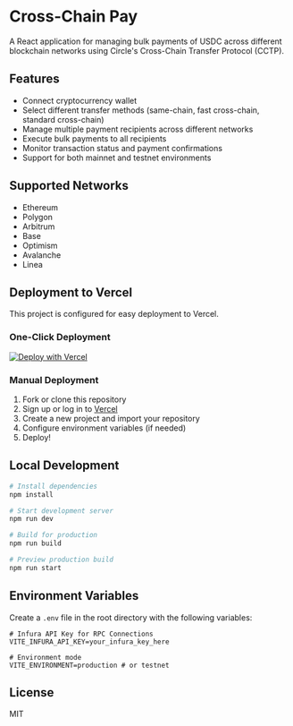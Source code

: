 # Cross-Chain Pay

A React application for managing bulk payments of USDC across different blockchain networks using Circle's Cross-Chain Transfer Protocol (CCTP).

## Features

- Connect cryptocurrency wallet
- Select different transfer methods (same-chain, fast cross-chain, standard cross-chain)
- Manage multiple payment recipients across different networks
- Execute bulk payments to all recipients
- Monitor transaction status and payment confirmations
- Support for both mainnet and testnet environments

## Supported Networks

- Ethereum
- Polygon
- Arbitrum
- Base
- Optimism
- Avalanche
- Linea

## Deployment to Vercel

This project is configured for easy deployment to Vercel.

### One-Click Deployment

[![Deploy with Vercel](https://vercel.com/button)](https://vercel.com/new/clone?repository-url=https%3A%2F%2Fgithub.com%2Fyour-username%2Fcross-chain-pay)

### Manual Deployment

1. Fork or clone this repository
2. Sign up or log in to [Vercel](https://vercel.com)
3. Create a new project and import your repository
4. Configure environment variables (if needed)
5. Deploy!

## Local Development

```bash
# Install dependencies
npm install

# Start development server
npm run dev

# Build for production
npm run build

# Preview production build
npm run start
```

## Environment Variables

Create a `.env` file in the root directory with the following variables:

```
# Infura API Key for RPC Connections
VITE_INFURA_API_KEY=your_infura_key_here

# Environment mode
VITE_ENVIRONMENT=production # or testnet
```

## License

MIT 